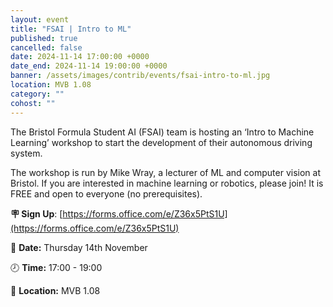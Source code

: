 ```yaml
---
layout: event
title: "FSAI | Intro to ML"
published: true
cancelled: false
date: 2024-11-14 17:00:00 +0000
date_end: 2024-11-14 19:00:00 +0000
banner: /assets/images/contrib/events/fsai-intro-to-ml.jpg
location: MVB 1.08
category: ""
cohost: ""
---
```


The Bristol Formula Student AI (FSAI) team is hosting an ‘Intro to Machine Learning’ workshop to start the development of their autonomous driving system.

The workshop is run by Mike Wray, a lecturer of ML and computer vision at Bristol. If you are interested in machine learning or robotics, please join! It is FREE and open to everyone (no prerequisites).

**🪧 Sign Up**: [https://forms.office.com/e/Z36x5PtS1U](https://forms.office.com/e/Z36x5PtS1U)

📅 **Date:** Thursday 14th November

🕗 **Time:** 17:00 - 19:00

📍 **Location:** MVB 1.08
